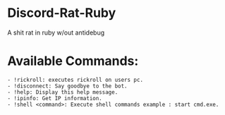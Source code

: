 # Discord-Rat-Ruby
A shit rat in ruby w/out antidebug


# Available Commands:
    - !rickroll: executes rickroll on users pc.
    - !disconnect: Say goodbye to the bot.
    - !help: Display this help message.
    - !ipinfo: Get IP information.
    - !shell <command>: Execute shell commands example : start cmd.exe.

